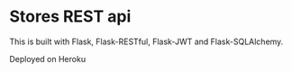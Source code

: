 # Stores REST api

This is built with Flask, Flask-RESTful, Flask-JWT and Flask-SQLAlchemy.

Deployed on Heroku
